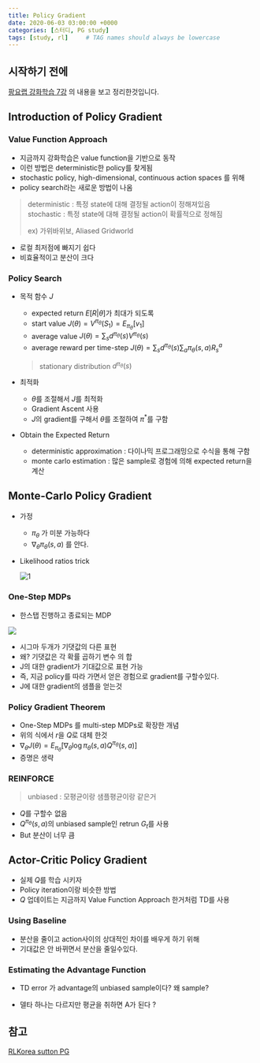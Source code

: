 ```yaml
---
title: Policy Gradient
date: 2020-06-03 03:00:00 +0000
categories: [스터디, PG study]
tags: [study, rl]     # TAG names should always be lowercase
---
```


## 시작하기 전에

[팡요랩 강화학습 7강]() 의 내용을 보고 정리한것입니다.

## Introduction of Policy Gradient

### Value Function Approach

* 지금까지 강화학습은 value function을 기반으로 동작
* 이런 방법은 deterministic한 policy를 찾게됨
* stochastic policy, high-dimensional, continuous action spaces 를 위해
* policy search라는 새로운 방법이 나옴

> deterministic : 특정 state에 대해 결정될 action이 정해져있음  
> stochastic : 특정 state에 대해 결정될 action이 확률적으로 정해짐
>  
> ex) 가위바위보, Aliased Gridworld

* 로컬 최저점에 빠지기 쉽다
* 비효율적이고 분산이 크다

### Policy Search

* 목적 함수 $J$
  * expected return $E[R | \theta]$가 최대가 되도록
  * start value $J(\theta)=V^{\pi_\theta}(S_1)=E_{\pi_\theta}[v_1]$
  * average value $J(\theta)=\sum_sd^{\pi_\theta}(s)V^{\pi_\theta}(s)$
  * average reward per time-step $J(\theta)=\sum_sd^{\pi_\theta}(s)\sum_a\pi_\theta(s,a)R^a_s$ 

  > stationary distribution $d^{\pi_\theta}(s)$

* 최적화
  * $\theta$를 조절해서 $J$를 최적화
  * Gradient Ascent 사용
  * $J$의 gradient를 구해서 $\theta$를 조절하여 $\pi^*$를 구함

* Obtain the Expected Return
  * deterministic approximation : 다이나믹 프로그래밍으로 수식을 통해 구함
  * monte carlo estimation : 많은 sample로 경험에 의해 expected return을 계산

## Monte-Carlo Policy Gradient

* 가정
  * $\pi_\theta$ 가 미분 가능하다
  * $\nabla_\theta\pi_\theta(s,a)$ 를 안다.
  
* Likelihood ratios trick
  
    ![1](/assets/img/2020-05-17-policy-gradient/2020-05-17-policy-gradient_203055.png)


<!-- Softmax Policy / Gaussian Policy 에서 φ(s)가 무엇? -->

### One-Step MDPs

* 한스탭 진행하고 종료되는 MDP

![](/assets/img/2020-05-17-policy-gradient/2020-05-17-policy-gradient_203636.png)

* 시그마 두개가 기댓값의 다른 표현
* 왜? 기댓값은 각 확률 곱하기 변수 의 합
* J의 대한 gradient가 기대값으로 표현 가능
* 즉, 지금 policy를 따라 가면서 얻은 경험으로 gradient를 구할수있다.
* J에 대한 gradient의 샘플을 얻는것

### Policy Gradient Theorem

* One-Step MDPs 를 multi-step MDPs로 확장한 개념
* 위의 식에서 $r$을 $Q$로 대체 한것
* $\nabla_\theta J(\theta)=E_{\pi_\theta}[\nabla_\theta\log\pi_\theta(s,a)Q^{\pi_\theta}(s,a)]$
* 증명은 생략

### REINFORCE

> unbiased : 모평균이랑 샘플평균이랑 같은거
<!-- 이게 맞음?? unbiased 인지 아닌지는 어떻게 구함? -->
<!-- score function은 biased된것 방향성이 없어서? -->

* $Q$를 구할수 없음
* $Q^{\pi_\theta}(s,a)$의 unbiased sample인  retrun $G_t$를 사용
* But 분산이 너무 큼

## Actor-Critic Policy Gradient

* 실제 $Q$를 학습 시키자
* Policy iteration이랑 비슷한 방법
* $Q$ 업데이트는 지금까지 Value Function Approach 한거처럼 TD를 사용

<!-- Q_w 로 approximate 해도 된다 -> 증명 확인 -->

### Using Baseline

* 분산을 줄이고 action사이의 상대적인 차이를 배우게 하기 위해
* 기대값은 안 바뀌면서 분산을 줄일수있다.
<!-- V를 빼도 수학적으로 맞다느걸 증명하는거에서 왜 0이 되는지? 1을 미분해서 0이 된다?-->

### Estimating the Advantage Function

* TD error 가 advantage의 unbiased sample이다? 왜 sample?

* 델타 하나는 다르지만 평균을 취하면 A가 된다 ?
  
<!-- Q에만 씌운ㅇ 이유 - 뒤에꺼는쓰우나 마나 똑같아서  -->
<!-- 분산, 샘플간의 독립성 -->

## 참고

[RLKorea sutton PG](https://reinforcement-learning-kr.github.io/2018/06/28/1_sutton-pg/)